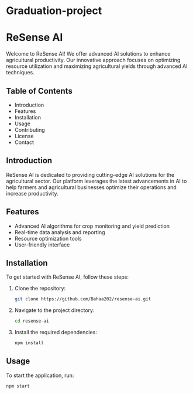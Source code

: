 # Graduation-project
# ReSense AI

Welcome to ReSense AI! We offer advanced AI solutions to enhance agricultural productivity. Our innovative approach focuses on optimizing resource utilization and maximizing agricultural yields through advanced AI techniques.

## Table of Contents

- Introduction
- Features
- Installation
- Usage
- Contributing
- License
- Contact

## Introduction

ReSense AI is dedicated to providing cutting-edge AI solutions for the agricultural sector. Our platform leverages the latest advancements in AI to help farmers and agricultural businesses optimize their operations and increase productivity.

## Features

- Advanced AI algorithms for crop monitoring and yield prediction
- Real-time data analysis and reporting
- Resource optimization tools
- User-friendly interface

## Installation

To get started with ReSense AI, follow these steps:

1. Clone the repository:
    ```bash
    git clone https://github.com/Bahaa202/resense-ai.git
    ```
2. Navigate to the project directory:
    ```bash
    cd resense-ai
    ```
3. Install the required dependencies:
    ```bash
    npm install
    ```

## Usage

To start the application, run:
```bash
npm start
